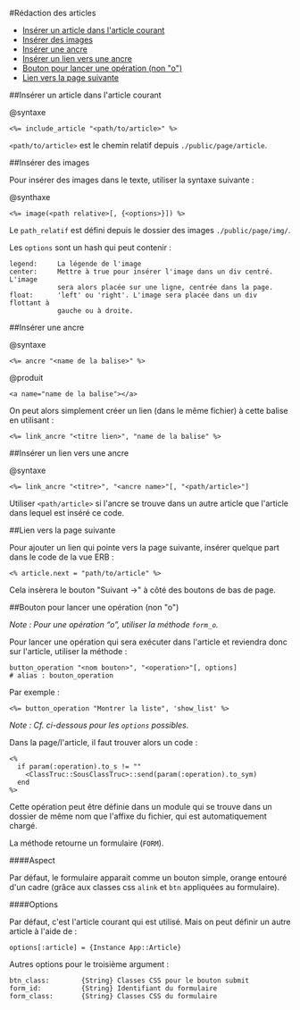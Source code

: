 #Rédaction des articles


* [Insérer un article dans l'article courant](#inserer_article_in_article)
* [Insérer des images](#inserer_images)
* [Insérer une ancre](#inserer_balise_aname)
* [Insérer un lien vers une ancre](#link_to_ancre)
* [Bouton pour lancer une opération (non "o")](#bouton_to_run_operation)
* [Lien vers la page suivante](#lien_to_page_suivante)



<a name='inserer_article_in_article'></a>
##Insérer un article dans l'article courant

@syntaxe

    <%= include_article "<path/to/article>" %>
    
`<path/to/article>` est le chemin relatif depuis `./public/page/article`.

<a name='inserer_images'></a>
##Insérer des images

Pour insérer des images dans le texte, utiliser la syntaxe suivante&nbsp;:

@synthaxe

    <%= image(<path relative>[, {<options>}]) %>

Le `path_relatif` est défini depuis le dossier des images `./public/page/img/`.

Les `options` sont un hash qui peut contenir&nbsp;:

    legend:     La légende de l'image
    center:     Mettre à true pour insérer l'image dans un div centré. L'image
                sera alors placée sur une ligne, centrée dans la page.
    float:      'left' ou 'right'. L'image sera placée dans un div flottant à
                gauche ou à droite.
                

<a name='inserer_balise_aname'></a>
##Insérer une ancre

@syntaxe

    <%= ancre "<name de la balise>" %>

@produit

    <a name="name de la balise"></a>

On peut alors simplement créer un lien (dans le même fichier) à cette balise en utilisant&nbsp;:

    <%= link_ancre "<titre lien>", "name de la balise" %>
    

<a name='link_to_ancre'></a>
##Insérer un lien vers une ancre

@syntaxe

    <%= link_ancre "<titre>", "<ancre name>"[, "<path/article>"]
    

Utiliser `<path/article>` si l'ancre se trouve dans un autre article que l'article dans lequel est inséré ce code.

<a name='lien_to_page_suivante'></a>
##Lien vers la page suivante

Pour ajouter un lien qui pointe vers la page suivante, insérer quelque part dans le code de la vue ERB&nbsp;:

    <% article.next = "path/to/article" %>
    
Cela insèrera le bouton "Suivant ->" à côté des boutons de bas de page.


<a name='bouton_to_run_operation'></a>
##Bouton pour lancer une opération (non "o")

*Note&nbsp;: Pour une opération “o”, utiliser la méthode `form_o`.*

Pour lancer une opération qui sera exécuter dans l'article et reviendra donc sur l'article, utiliser la méthode&nbsp;:

    button_operation "<nom bouton>", "<operation>"[, options]
    # alias : bouton_operation

Par exemple&nbsp;:

    <%= button_operation "Montrer la liste", 'show_list' %>

*Note&nbsp;: Cf. ci-dessous pour les `options` possibles.*

Dans la page/l'article, il faut trouver alors un code&nbsp;:

    <%
      if param(:operation).to_s != ""
        <ClassTruc::SousClassTruc>::send(param(:operation).to_sym)
      end
    %>

Cette opération peut être définie dans un module qui se trouve dans un dossier de même nom que l'affixe du fichier, qui est automatiquement chargé.

La méthode retourne un formulaire (`FORM`).

####Aspect

Par défaut, le formulaire apparait comme un bouton simple, orange entouré d'un cadre (grâce aux classes css `alink` et `btn` appliquées au formulaire).

####Options

Par défaut, c'est l'article courant qui est utilisé. Mais on peut définir un autre article à l'aide de&nbsp;:

    options[:article] = {Instance App::Article}

Autres options pour le troisième argument&nbsp;:

    btn_class:        {String} Classes CSS pour le bouton submit
    form_id:          {String} Identifiant du formulaire
    form_class:       {String} Classes CSS du formulaire
    
